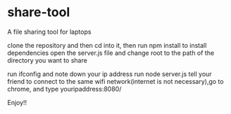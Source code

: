# share-tool
A file sharing tool for laptops

clone the repository and then cd into it, then run npm install to install dependencies
open the server.js file and change root to the path of the directory you want to share

run ifconfig and note down your ip address
run node server.js
tell your friend to connect to the same wifi network(internet is not necessary),go to chrome, and type youripaddress:8080/

Enjoy!!
